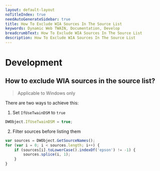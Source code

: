 ```yaml
---
layout: default-layout
noTitleIndex: true
needAutoGenerateSidebar: true
title: How To Exclude WIA Sources In The Source List
keywords: Dynamic Web TWAIN, Documentation, Develop
breadcrumbText: How To Exclude WIA Sources In The Source List
description: How To Exclude WIA Sources In The Source List
---
```


# Development

## How to exclude WIA sources in the source list? 

> Applicable to Windows only

There are two ways to achieve this:

1. Set `IfUseTwainDSM` to `true`

``` javascript
DWObject.IfUseTwainDSM = true;
```

2. Filter sources before listing them

``` javascript
var sources = DWObject.GetSourceNames();
for (var i = 0; i < sources.length; i++) {
    if (sources[i].toLowerCase().indexOf('epson') != -1) {
        sources.splice(i, 1);
    }
}
```


